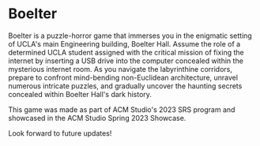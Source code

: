 # Boelter

Boelter is a puzzle-horror game that immerses you in the enigmatic setting of UCLA's main Engineering building, Boelter Hall. Assume the role of a determined UCLA student assigned with the critical mission of fixing the internet by inserting a USB drive into the computer concealed within the mysterious internet room. As you navigate the labyrinthine corridors, prepare to confront mind-bending non-Euclidean architecture, unravel numerous intricate puzzles, and gradually uncover the haunting secrets concealed within Boelter Hall's dark history.

This game was made as part of ACM Studio's 2023 SRS program and showcased in the ACM Studio Spring 2023 Showcase.

Look forward to future updates!
